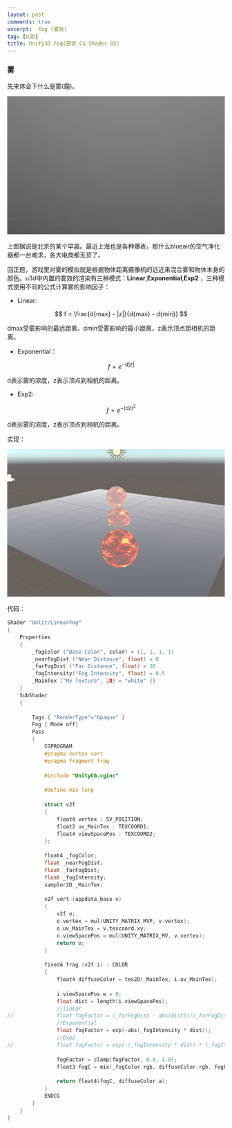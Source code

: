 ```yaml
---
layout: post
comments: true
excerpt:  Fog (雾效)
tag: [U3D]
title: Unity3D Fog(雾效 CG Shader 05)
---
```


### 雾

先来体会下什么是雾(霾)。

![](../images/wu.jpg)

上图据说是北京的某个早晨。最近上海也是各种爆表，那什么blueair的空气净化器都一台难求，各大电商都无货了。

回正题，游戏里对雾的模拟就是根据物体距离摄像机的远近来混合雾和物体本身的颜色。u3d中内置的雾效的渲染有三种模式：**Linear**,**Exponential**,**Exp2** ，三种模式使用不同的公式计算雾的影响因子：

* Linear:
  
  $$
  f = \frac{d{max} - |z|}{d{max} - d{min}}
  $$

dmax受雾影响的最远距离，dmin受雾影响的最小距离，z表示顶点距相机的距离。

* Exponential：
  
  $$
  f = e^{-d|z|}
  $$

d表示雾的浓度，z表示顶点到相机的距离。

* Exp2:
  
  $$
  f = e^{-(dz)^2}
  $$

d表示雾的浓度，z表示顶点到相机的距离。

实现：

![](../images/fog.jpg)

代码：

``` c
Shader "Unlit/LinearFog"
{
	Properties
	{
		_fogColor ("Base Color", color) = (1, 1, 1, 1)
		_nearFogDist ("Near Distance", float) = 0
		_farFogDist ("Far Distance", float) = 30
		_fogIntensity("Fog Intensity", float) = 0.5
		_MainTex ("My Texture", 2D) = "white" {}
	}
	SubShader
	{
		
		Tags { "RenderType"="Opaque" }
		Fog { Mode off}
		Pass
		{
			CGPROGRAM
			#pragma vertex vert
			#pragma fragment frag
			
			#include "UnityCG.cginc"
			
			#define mix lerp
			
			struct v2f
			{	
				float4 vertex : SV_POSITION;
				float2 uv_MainTex : TEXCOORD1;
				float4 viewSpacePos : TEXCOORD2;
			};

			float4 _fogColor;
			float _nearFogDist;
			float _farFogDist;
			float _fogIntensity;
			sampler2D _MainTex;
			
			v2f vert (appdata_base v)
			{
				v2f o;
				o.vertex = mul(UNITY_MATRIX_MVP, v.vertex);
				o.uv_MainTex = v.texcoord.xy;
				o.viewSpacePos = mul(UNITY_MATRIX_MV, v.vertex);
				return o;
			}
			
			fixed4 frag (v2f i) : COLOR
			{
				float4 diffuseColor = tex2D(_MainTex, i.uv_MainTex);
				
				i.viewSpacePos.w = 0;
				float dist = length(i.viewSpacePos);
				//linear
//				float fogFactor = (_farFogDist - abs(dist))/(_farFogDist - _nearFogDist);
				//Exponential
				float fogFactor = exp(-abs(_fogIntensity * dist));
				//Exp2
//				float fogFactor = exp(-(_fogIntensity * dist) * (_fogIntensity * dist));
				
				fogFactor = clamp(fogFactor, 0.0, 1.0);
				float3 fogC = mix(_fogColor.rgb, diffuseColor.rgb, fogFactor);
				
				return float4(fogC, diffuseColor.a);
			}
			ENDCG
		}
	}
}

```